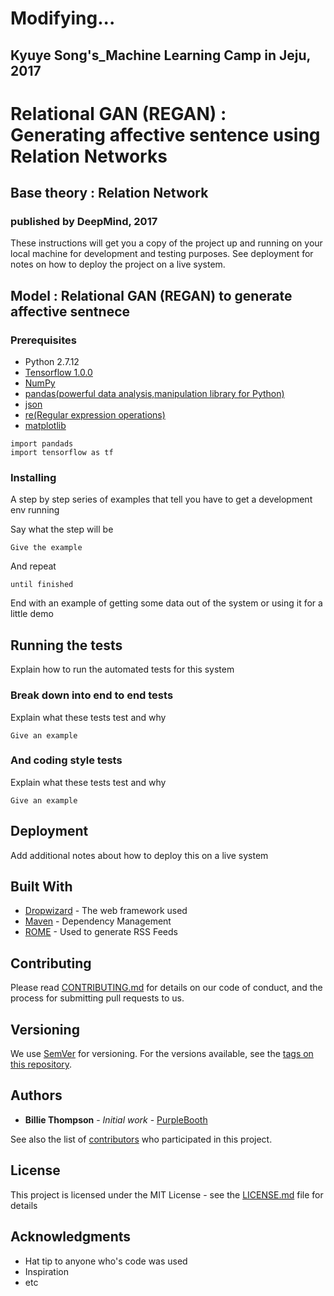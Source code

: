 # Modifying...



## Kyuye Song's_Machine Learning Camp in Jeju, 2017 
# Relational GAN (REGAN) : Generating affective sentence using Relation Networks


## Base theory : Relation Network 
### published by DeepMind, 2017

These instructions will get you a copy of the project up and running on your local machine for development and testing purposes. See deployment for notes on how to deploy the project on a live system.

## Model : Relational GAN (REGAN) to generate affective sentnece





### Prerequisites

<ul>
<li>Python 2.7.12 </li>
<li><a href="https://github.com/tensorflow/tensorflow/tree/r1.0">Tensorflow 1.0.0</a></li>
<li><a href="http://www.numpy.org/">NumPy</a></li>
<li><a href="https://github.com/pandas-dev/pandas">pandas(powerful data analysis,manipulation library for Python)</a></li>
<li><a href="https://docs.python.org/3/library/json.html">json</a></li>
<li><a href="https://docs.python.org/2/library/re.html">re(Regular expression operations)</a></li>
<li><a href="https://matplotlib.org/">matplotlib</a></li>
</ul>

```
import pandads
import tensorflow as tf 
```

### Installing

A step by step series of examples that tell you have to get a development env running

Say what the step will be

```
Give the example
```

And repeat

```
until finished
```

End with an example of getting some data out of the system or using it for a little demo

## Running the tests

Explain how to run the automated tests for this system

### Break down into end to end tests

Explain what these tests test and why

```
Give an example
```

### And coding style tests

Explain what these tests test and why

```
Give an example
```

## Deployment

Add additional notes about how to deploy this on a live system

## Built With

* [Dropwizard](http://www.dropwizard.io/1.0.2/docs/) - The web framework used
* [Maven](https://maven.apache.org/) - Dependency Management
* [ROME](https://rometools.github.io/rome/) - Used to generate RSS Feeds

## Contributing

Please read [CONTRIBUTING.md](https://gist.github.com/PurpleBooth/b24679402957c63ec426) for details on our code of conduct, and the process for submitting pull requests to us.

## Versioning

We use [SemVer](http://semver.org/) for versioning. For the versions available, see the [tags on this repository](https://github.com/your/project/tags). 

## Authors

* **Billie Thompson** - *Initial work* - [PurpleBooth](https://github.com/PurpleBooth)

See also the list of [contributors](https://github.com/your/project/contributors) who participated in this project.

## License

This project is licensed under the MIT License - see the [LICENSE.md](LICENSE.md) file for details

## Acknowledgments

* Hat tip to anyone who's code was used
* Inspiration
* etc

